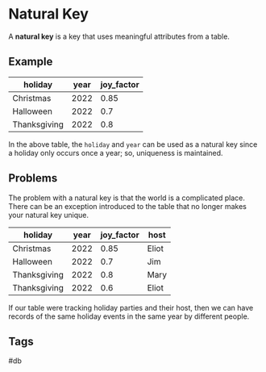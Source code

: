 # Natural Key

A **natural key** is a key that uses meaningful attributes from a table.  

## Example
|holiday|year|joy_factor|
|-----|----|----|
|Christmas|2022|0.85|
|Halloween|2022|0.7|
|Thanksgiving|2022|0.8|

In the above table, the `holiday` and `year` can be used as a natural key since 
a holiday only occurs once a year; so, uniqueness is maintained. 

## Problems
The problem with a natural key is that the world is a complicated place.  
There can be an exception introduced to the table that no longer makes your 
natural key unique.

|holiday|year|joy_factor|host|
|-----|----|----|---|
|Christmas|2022|0.85|Eliot|
|Halloween|2022|0.7|Jim|
|Thanksgiving|2022|0.8|Mary|
|Thanksgiving|2022|0.6|Eliot|

If our table were tracking holiday parties and their host, then we can have 
records of the same holiday events in the same year by different people.    

## Tags
#db
